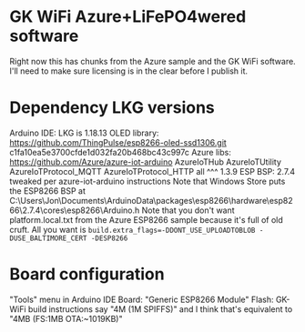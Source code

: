 
GK WiFi Azure+LiFePO4wered software
===

Right now this has chunks from the Azure sample and the GK WiFi software. I'll need to make sure licensing is in the clear before I publish it.

Dependency LKG versions
===

Arduino IDE: LKG is 1.18.13
OLED library: https://github.com/ThingPulse/esp8266-oled-ssd1306.git c1fa10ea5e3700cfde1d032fa20b468bc43c997c
Azure libs:
  https://github.com/Azure/azure-iot-arduino
  AzureIoTHub
  AzureIoTUtility
  AzureIoTProtocol_MQTT
  AzureIoTProtocol_HTTP
  all ^^^ 1.3.9
ESP BSP: 2.7.4 tweaked per azure-iot-arduino instructions
  Note that Windows Store puts the ESP8266 BSP at
  C:\Users\Jon\Documents\ArduinoData\packages\esp8266\hardware\esp8266\2.7.4\cores\esp8266\Arduino.h
  Note that you don't want platform.local.txt from the Azure ESP8266 sample because it's full of old cruft. All you want is
  `build.extra_flags=-DDONT_USE_UPLOADTOBLOB -DUSE_BALTIMORE_CERT -DESP8266`

Board configuration
===

"Tools" menu in Arduino IDE
Board: "Generic ESP8266 Module"
Flash: GK-WiFi build instructions say "4M (1M SPIFFS)" and I think that's equivalent to "4MB (FS:1MB OTA:~1019KB)"
